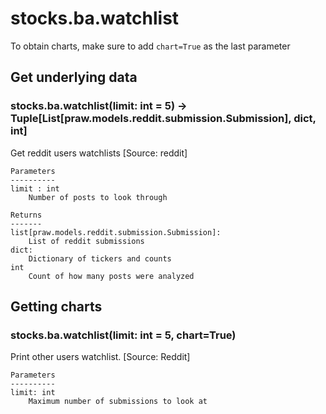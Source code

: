 # stocks.ba.watchlist

To obtain charts, make sure to add `chart=True` as the last parameter

## Get underlying data 
### stocks.ba.watchlist(limit: int = 5) -> Tuple[List[praw.models.reddit.submission.Submission], dict, int]

Get reddit users watchlists [Source: reddit]

    Parameters
    ----------
    limit : int
        Number of posts to look through

    Returns
    -------
    list[praw.models.reddit.submission.Submission]:
        List of reddit submissions
    dict:
        Dictionary of tickers and counts
    int
        Count of how many posts were analyzed

## Getting charts 
### stocks.ba.watchlist(limit: int = 5, chart=True)

Print other users watchlist. [Source: Reddit]

    Parameters
    ----------
    limit: int
        Maximum number of submissions to look at
